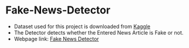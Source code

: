 # Fake-News-Detector
- Dataset used for this project is downloaded from [Kaggle](https://www.kaggle.com/datasets/clmentbisaillon/fake-and-real-news-dataset)<br>
- The Detector detects whether the Entered News Article is Fake or not.
- Webpage link: [Fake News Detector](https://fake-news-detector-k19.streamlit.app/)
